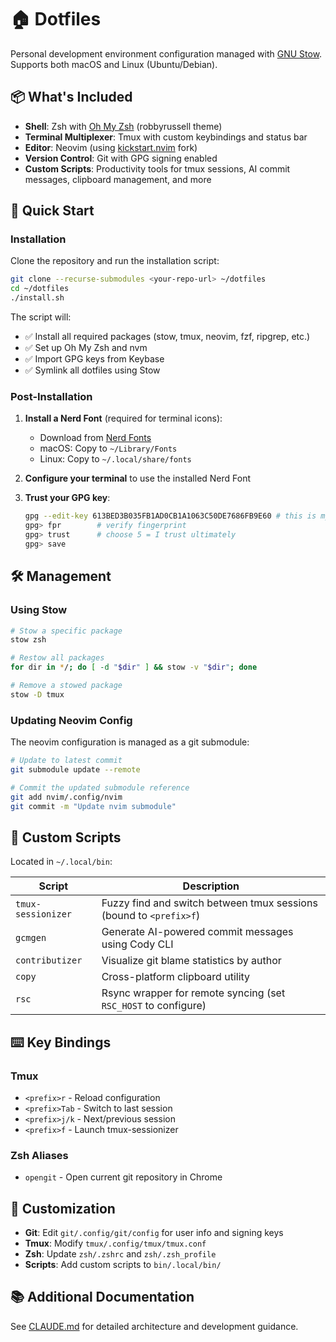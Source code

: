 # 🏠 Dotfiles

Personal development environment configuration managed with [GNU Stow](https://www.gnu.org/software/stow/). Supports both macOS and Linux (Ubuntu/Debian).

## 📦 What's Included

- **Shell**: Zsh with [Oh My Zsh](https://ohmyzsh.sh/) (robbyrussell theme)
- **Terminal Multiplexer**: Tmux with custom keybindings and status bar
- **Editor**: Neovim (using [kickstart.nvim](https://github.com/nvim-lua/kickstart.nvim) fork)
- **Version Control**: Git with GPG signing enabled
- **Custom Scripts**: Productivity tools for tmux sessions, AI commit messages, clipboard management, and more

## 🚀 Quick Start

### Installation

Clone the repository and run the installation script:

```bash
git clone --recurse-submodules <your-repo-url> ~/dotfiles
cd ~/dotfiles
./install.sh
```

The script will:
- ✅ Install all required packages (stow, tmux, neovim, fzf, ripgrep, etc.)
- ✅ Set up Oh My Zsh and nvm
- ✅ Import GPG keys from Keybase
- ✅ Symlink all dotfiles using Stow

### Post-Installation

1. **Install a Nerd Font** (required for terminal icons):
   - Download from [Nerd Fonts](https://www.nerdfonts.com/)
   - macOS: Copy to `~/Library/Fonts`
   - Linux: Copy to `~/.local/share/fonts`

2. **Configure your terminal** to use the installed Nerd Font

3. **Trust your GPG key**:
   ```bash
   gpg --edit-key 613BED3B035FB1AD0CB1A1063C50DE7686FB9E60 # this is my public pgp key
   gpg> fpr        # verify fingerprint
   gpg> trust      # choose 5 = I trust ultimately
   gpg> save
   ```

## 🛠️ Management

### Using Stow

```bash
# Stow a specific package
stow zsh

# Restow all packages
for dir in */; do [ -d "$dir" ] && stow -v "$dir"; done

# Remove a stowed package
stow -D tmux
```

### Updating Neovim Config

The neovim configuration is managed as a git submodule:

```bash
# Update to latest commit
git submodule update --remote

# Commit the updated submodule reference
git add nvim/.config/nvim
git commit -m "Update nvim submodule"
```

## 🔧 Custom Scripts

Located in `~/.local/bin`:

| Script | Description |
|--------|-------------|
| `tmux-sessionizer` | Fuzzy find and switch between tmux sessions (bound to `<prefix>f`) |
| `gcmgen` | Generate AI-powered commit messages using Cody CLI |
| `contributizer` | Visualize git blame statistics by author |
| `copy` | Cross-platform clipboard utility |
| `rsc` | Rsync wrapper for remote syncing (set `RSC_HOST` to configure) |

## ⌨️ Key Bindings

### Tmux
- `<prefix>r` - Reload configuration
- `<prefix>Tab` - Switch to last session
- `<prefix>j/k` - Next/previous session
- `<prefix>f` - Launch tmux-sessionizer

### Zsh Aliases
- `opengit` - Open current git repository in Chrome

## 📝 Customization

- **Git**: Edit `git/.config/git/config` for user info and signing keys
- **Tmux**: Modify `tmux/.config/tmux/tmux.conf`
- **Zsh**: Update `zsh/.zshrc` and `zsh/.zsh_profile`
- **Scripts**: Add custom scripts to `bin/.local/bin/`

## 📚 Additional Documentation

See [CLAUDE.md](./CLAUDE.md) for detailed architecture and development guidance.
